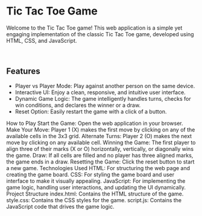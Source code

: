 <h1>Tic Tac Toe Game</h1>
<p>Welcome to the Tic Tac Toe game! This web application is a simple yet engaging implementation of the classic Tic Tac Toe game, developed using HTML, CSS, and JavaScript.</p>
<br>

<h2>Features</h2>
<ul><li>Player vs Player Mode: Play against another person on the same device.</li>
<li>Interactive UI: Enjoy a clean, responsive, and intuitive user interface.</li>
<li>Dynamic Game Logic: The game intelligently handles turns, checks for win conditions, and declares the winner or a draw.</li>
<li>Reset Option: Easily restart the game with a click of a button.</li></ul>
How to Play
Start the Game: Open the web application in your browser.
Make Your Move: Player 1 (X) makes the first move by clicking on any of the available cells in the 3x3 grid.
Alternate Turns: Player 2 (O) makes the next move by clicking on any available cell.
Winning the Game: The first player to align three of their marks (X or O) horizontally, vertically, or diagonally wins the game.
Draw: If all cells are filled and no player has three aligned marks, the game ends in a draw.
Resetting the Game: Click the reset button to start a new game.
Technologies Used
HTML: For structuring the web page and creating the game board.
CSS: For styling the game board and user interface to make it visually appealing.
JavaScript: For implementing the game logic, handling user interactions, and updating the UI dynamically.
Project Structure
index.html: Contains the HTML structure of the game.
style.css: Contains the CSS styles for the game.
script.js: Contains the JavaScript code that drives the game logic.
